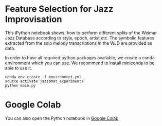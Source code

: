 # Feature Selection for Jazz Improvisation

This iPython notebook shows, how to perform different splits of the Weimar Jazz
Database according to style, epoch, artist etc.
The symbolic features extracted from the solo melody transcriptions in the WJD
are provided as data.

In order to have all required python packages available, we create a conda environment which you can use.
We recommend to install [miniconda](https://conda.io/miniconda.html) to be able to use it.

    conda env create -f environment.yml
    source activate jazzomat_experiments
    python main.py

# Google Colab

You can also open the Python notebook in [Google Colab](https://colab.research.google.com/drive/1EajGZOWeNg5sZ05BH4vACnHdOfHvSPl6)
